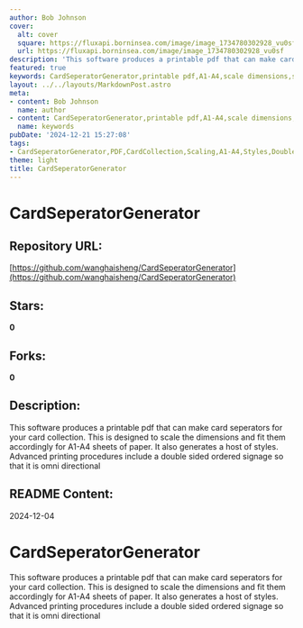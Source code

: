 ```yaml
---
author: Bob Johnson
cover:
  alt: cover
  square: https://fluxapi.borninsea.com/image/image_1734780302928_vu0sf
  url: https://fluxapi.borninsea.com/image/image_1734780302928_vu0sf
description: 'This software produces a printable pdf that can make card seperators for your card collection. This is designed to scale the dimensions and fit them accordingly for A1-A4 sheets of paper. It also generates a host of styles. Advanced printing procedures include a double sided ordered signage so that it is omni directional'
featured: true
keywords: CardSeperatorGenerator,printable pdf,A1-A4,scale dimensions,styles,advanced printing,double sided,omni directional
layout: ../../layouts/MarkdownPost.astro
meta:
- content: Bob Johnson
  name: author
- content: CardSeperatorGenerator,printable pdf,A1-A4,scale dimensions,styles,advanced printing,double sided,omni directional
  name: keywords
pubDate: '2024-12-21 15:27:08'
tags:
- CardSeperatorGenerator,PDF,CardCollection,Scaling,A1-A4,Styles,DoubleSidedPrinting,OmniDirectional
theme: light
title: CardSeperatorGenerator
---
```


# CardSeperatorGenerator

## Repository URL: 
[https://github.com/wanghaisheng/CardSeperatorGenerator](https://github.com/wanghaisheng/CardSeperatorGenerator)

## Stars: 
**0**

## Forks: 
**0**

## Description: 
This software produces a printable pdf that can make card seperators for your card collection. This is designed to scale the dimensions and fit them accordingly for A1-A4 sheets of paper. It also generates a host of styles. Advanced printing procedures include a double sided ordered signage so that it is omni directional

## README Content: 
2024-12-04

# CardSeperatorGenerator
This software produces a printable pdf that can make card seperators for your card collection. This is designed to scale the dimensions and fit them accordingly for A1-A4 sheets of paper. It also generates a host of styles. Advanced printing procedures include a double sided ordered signage so that it is omni directional


